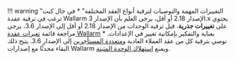 !!! warning "التغييرات المهمة والتوصيات لترقية أنواع العقد المختلفة"
    * في حال كنت ترغب في ترقية عقدة Wallarm الإصدار 2.18 أو أقل، يرجى العلم بأن الإصدار 3.x يحتوي على **تغييرات جذرية**. قبل ترقية الوحدات من الإصدار 2.18 أو أقل إلى الإصدار 3.6، يرجى مراجعة قائمة [تغيرات عقدة Wallarm](older-versions/what-is-new.md) بعناية والتفكير بإمكانية تغيير في الإعدادات.
    * نوصي بترقية كل من عقد العملاء العادية و[متعددة المستأجرين](../installation/multi-tenant/overview.md) إلى الإصدار 3.6. يتيح ذلك البقاء محدثًا مع إصدارات Wallarm ويمنع [استهلاك الوحدة المثبتة](versioning-policy.md#version-support).